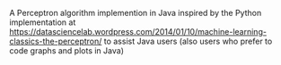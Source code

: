 A Perceptron algorithm implemention in Java inspired by the Python implementation at https://datasciencelab.wordpress.com/2014/01/10/machine-learning-classics-the-perceptron/ to assist Java users (also users who prefer to code graphs and plots in Java)
